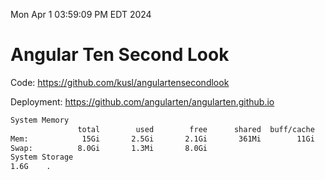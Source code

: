Mon Apr  1 03:59:09 PM EDT 2024

# Angular Ten Second Look

Code: https://github.com/kusl/angulartensecondlook

Deployment: https://github.com/angularten/angularten.github.io

```bash
System Memory
               total        used        free      shared  buff/cache   available
Mem:            15Gi       2.5Gi       2.1Gi       361Mi        11Gi        12Gi
Swap:          8.0Gi       1.3Mi       8.0Gi
System Storage
1.6G	.
```
```bash

